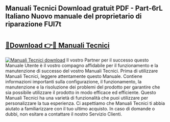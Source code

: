 ## Manuali Tecnici Download gratuit PDF - Part-6rL Italiano Nuovo manuale del proprietario di riparazione FUI7t

# <h2><a href="http://dfaxmto.blite.top/?on=Manuali+Tecnici">🔗Download 👉🔴 Manuali Tecnici</a></h2>

[![Manuali Tecnici download](https://i.imgur.com/lujVjoI.png)](http://dfaxmto.blite.top/?on=Manuali+Tecnici)
Il vostro Partner per il successo questo Manuale Utente è il vostro compagno affidabile per il funzionamento e la manutenzione di successo del vostro Manuali Tecnici. Prima di utilizzare Manuali Tecnici, leggere attentamente questo Manuale. Contiene informazioni importanti sulla configurazione, il funzionamento, la manutenzione e la risoluzione dei problemi del prodotto per garantire che sia possibile utilizzare il prodotto in modo efficace ed efficiente. Questo Manuali Tecnici ha una varietà di funzionalità che puoi utilizzare per personalizzare la tua esperienza. Ci aspettiamo che Manuali Tecnici ti abbia aiutato a familiarizzare con il tuo ultimo acquisto. In caso di domande o dubbi, non esitare a contattare il nostro Servizio Clienti.
